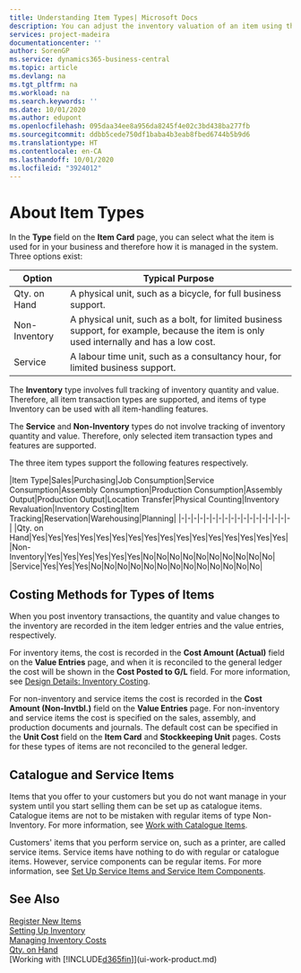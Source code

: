 ```yaml
---
title: Understanding Item Types| Microsoft Docs
description: You can adjust the inventory valuation of an item using the FIFO or Average costing methods, for example, when item costs change for reasons other than transactions.
services: project-madeira
documentationcenter: ''
author: SorenGP
ms.service: dynamics365-business-central
ms.topic: article
ms.devlang: na
ms.tgt_pltfrm: na
ms.workload: na
ms.search.keywords: ''
ms.date: 10/01/2020
ms.author: edupont
ms.openlocfilehash: 095daa34ee8a956da8245f4e02c3bd438ba277fb
ms.sourcegitcommit: ddbb5cede750df1baba4b3eab8fbed6744b5b9d6
ms.translationtype: HT
ms.contentlocale: en-CA
ms.lasthandoff: 10/01/2020
ms.locfileid: "3924012"
---
```

# <a name="about-item-types"></a>About Item Types
In the **Type** field on the **Item Card** page, you can select what the item is used for in your business and therefore how it is managed in the system. Three options exist:

|Option|Typical Purpose|
|------|-----------|
|Qty. on Hand|A physical unit, such as a bicycle, for full business support.|
|Non-Inventory|A physical unit, such as a bolt, for limited business support, for example, because the item is only used internally and has a low cost.|
|Service|A labour time unit, such as a consultancy hour, for limited business support.|

The **Inventory** type involves full tracking of inventory quantity and value. Therefore, all item transaction types are supported, and items of type Inventory can be used with all item-handling features.

The **Service** and **Non-Inventory** types do not involve tracking of inventory quantity and value. Therefore, only selected item transaction types and features are supported.

The three item types support the following features respectively.

|Item Type|Sales|Purchasing|Job Consumption|Service Consumption|Assembly Consumption|Production Consumption|Assembly Output|Production Output|Location Transfer|Physical Counting|Inventory Revaluation|Inventory Costing|Item Tracking|Reservation|Warehousing|Planning|
|-|-|-|-|-|-|-|-|-|-|-|-|-|-|-|-|-|-|
|Qty. on Hand|Yes|Yes|Yes|Yes|Yes|Yes|Yes|Yes|Yes|Yes|Yes|Yes|Yes|Yes|Yes|Yes|
|Non-Inventory|Yes|Yes|Yes|Yes|Yes|Yes|No|No|No|No|No|No|No|No|No|No|
|Service|Yes|Yes|Yes|No|No|No|No|No|No|No|No|No|No|No|No|No|

## <a name="costing-methods-for-types-of-items"></a>Costing Methods for Types of Items
When you post inventory transactions, the quantity and value changes to the inventory are recorded in the item ledger entries and the value entries, respectively. 

For inventory items, the cost is recorded in the **Cost Amount (Actual)** field on the **Value Entries** page, and when it is reconciled to the general ledger the cost will be shown in the **Cost Posted to G/L** field. For more information, see [Design Details: Inventory Costing](design-details-inventory-costing.md).

For non-inventory and service items the cost is recorded in the **Cost Amount (Non-Invtbl.)** field on the **Value Entries** page. For non-inventory and service items the cost is specified on the sales, assembly, and production documents and journals. The default cost can be specified in the **Unit Cost** field on the **Item Card** and **Stockkeeping Unit** pages. Costs for these types of items are not reconciled to the general ledger. 

## <a name="catalog-and-service-items"></a>Catalogue and Service Items
Items that you offer to your customers but you do not want manage in your system until you start selling them can be set up as catalogue items. Catalogue items are not to be mistaken with regular items of type Non-Inventory. For more information, see [Work with Catalogue Items](inventory-how-work-nonstock-items.md).

Customers' items that you perform service on, such as a printer, are called service items. Service items have nothing to do with regular or catalogue items. However, service components can be regular items. For more information, see [Set Up Service Items and Service Item Components](service-how-setup-service-items.md).

## <a name="see-also"></a>See Also
[Register New Items](inventory-how-register-new-items.md)  
[Setting Up Inventory](inventory-setup-inventory.md)  
[Managing Inventory Costs](finance-manage-inventory-costs.md)  
[Qty. on Hand](inventory-manage-inventory.md)  
[Working with [!INCLUDE[d365fin](includes/d365fin_md.md)]](ui-work-product.md)
